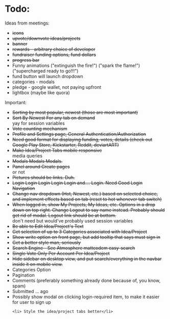 Todo:
====

Ideas from meetings:
<ul>
	<li><strike>icons</strike></li>
	<li><strike>upvote/downvote ideas/projects</strike></li>
	<li><strike>banner</strike></li>
	<li><strike>rewards - arbitrary choice of developer</strike></li>
	<li><strike>fundraiser funding options, fund dollars</strike></li>
	<li><strike>progress bar</strike></li>
	<li>Funny animations ("extinguish the fire!") ("spark the flame!") ("supercharged ready to go!!!")</li>
	<li>fund button will launch dropdown</li>
	<li>categories - modals</li>
	<li>pledge - google wallet, not paying upfront</li>
	<li>lightbox (maybe like quora)</li>
</ul>

Important: 
<ul>
	<li><strike>Sorting by most popular, newest (those are most important)</strike></li>
	<li><strike>Sort By Newest For any tab on demand</strike></li> yay for session variables
	<li><strike>Vote counting mechanism</strike></li>
	<li><strike>Profile and Settings page, General Authentication/Authorization</strike></li>
	<li><strike>Need good format for displaying funding, votes, details (check out Google Play Store, Kickstarter, Reddit, deviartART)</strike></li>
	<li><strike>Make Idea/Project Tabs mobile responsive</strike></li> media queries
	<li><strike>Modals Modals Modals.</strike></li>
	<li><strike>Panel around Create pages</strike></li> or not
	<li><strike>Pictures should be links. Duh.</strike></li>
	<li><strike>Login Login Login Login Login and.... Login. Need Good Login Navigation</strike></li>
	<li><strike>Change nav dropdown (Hot, Newest, etc.) based on selected choice, and implement effects based on tab (reset to hot whenever tab switch)</strike></li>
	<li><strike>When logged in, show My Projects, My Ideas, etc. Options in a drop down on top right. Change Logout to say name instead. Probably should get rid of modal. Logout link should be at bottom.</strike></li> don't need but would've probably used session variables
	<li><strike>Be able to Edit Idea/Project's Text</strike></li>
	<li><strike>Get selection of up to 3 Categories associated with Idea/Project</strike></li>
	<li><strike>Show write option on front page, but add tooltip that says must sign in</strike></li>
	<li><strike>Get a better style man, seriously</strike></li>
	<li><strike>Search Engine - See Atmosphere matteodem easy-search</strike></li>
	<li><strike>Single Vote Only Per Account Per Idea/Project</strike></li>
	<li><strike>Hide sidebar on desktop view, and put search/everything in the navbar inside it on mobile view.</strike></li>
	<li>Categories Option</li>
	<li>Pagination</li>
	<li>Comments (preferably something already done because of, you know, spam)</li>
	<li>Submitted ... ago</li>
	<li>Possibly show modal on clicking login-required item, to make it easier for user to sign up</li>

	<li> Style the idea/project tabs better</li>

</ul>



